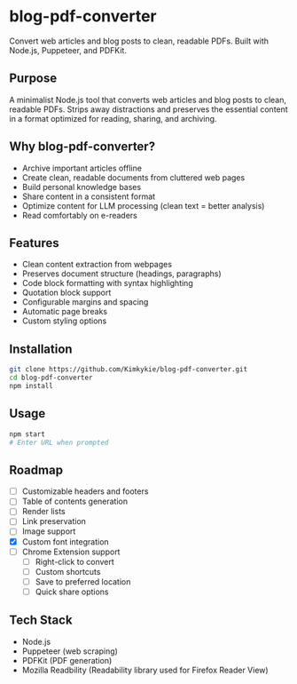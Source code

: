 # blog-pdf-converter

Convert web articles and blog posts to clean, readable PDFs. Built with Node.js, Puppeteer, and PDFKit.

## Purpose
A minimalist Node.js tool that converts web articles and blog posts to clean, readable PDFs. Strips away distractions and preserves the essential content in a format optimized for reading, sharing, and archiving.

## Why blog-pdf-converter?
- Archive important articles offline
- Create clean, readable documents from cluttered web pages
- Build personal knowledge bases
- Share content in a consistent format
- Optimize content for LLM processing (clean text = better analysis)
- Read comfortably on e-readers

## Features
- Clean content extraction from webpages
- Preserves document structure (headings, paragraphs)
- Code block formatting with syntax highlighting
- Quotation block support
- Configurable margins and spacing
- Automatic page breaks
- Custom styling options

## Installation
```bash
git clone https://github.com/Kimkykie/blog-pdf-converter.git
cd blog-pdf-converter
npm install
```

## Usage

```bash
npm start
# Enter URL when prompted
```

## Roadmap
- [ ] Customizable headers and footers
- [ ] Table of contents generation
- [ ] Render lists
- [ ] Link preservation
- [ ] Image support
- [x] Custom font integration
- [ ] Chrome Extension support
  - [ ] Right-click to convert
  - [ ] Custom shortcuts
  - [ ] Save to preferred location
  - [ ] Quick share options

## Tech Stack
- Node.js
- Puppeteer (web scraping)
- PDFKit (PDF generation)
- Mozilla Readbility (Readability library used for Firefox Reader View)
